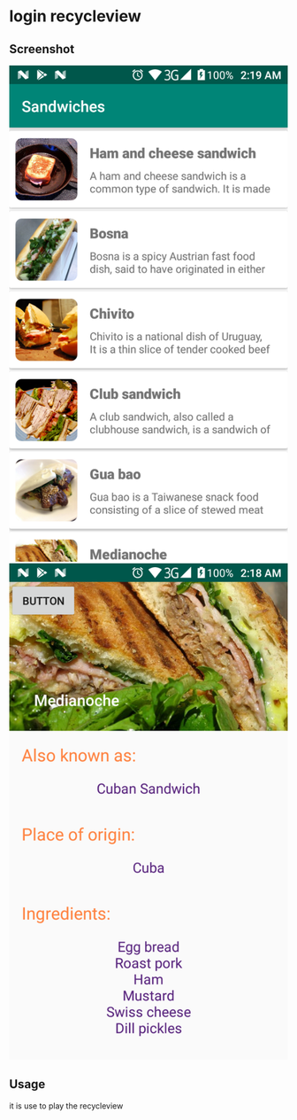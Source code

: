 # login recycleview




## Screenshot

![Screenshot](recycle.png)
![Screenshot](recycleview.png)
## Usage
it is use to play the recycleview
```
```